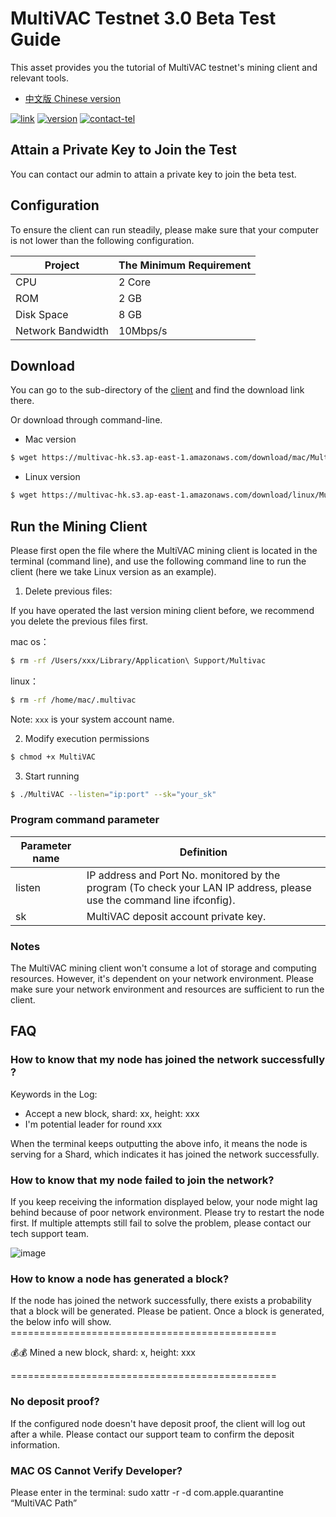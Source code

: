 # MultiVAC Testnet 3.0 Beta Test Guide

This asset provides you the tutorial of MultiVAC testnet's mining client and relevant tools.

- [中文版 Chinese version](README.md)

[![link](https://img.shields.io/badge/link-browser-red)](http://test.e.mtv.ac)
[![version](https://img.shields.io/badge/version-testnet3.0-blue)](http://test.e.mtv.ac)
[![contact-tel](https://img.shields.io/badge/contact-telegram-blue)](https://t.me/joinchat/I-io_BT_CZjznBGo90vdRA)
<!-- [![contact-wechat](https://img.shields.io/badge/contact-wechat-brightgreen)](https://s2.ax1x.com/2019/10/30/K4Rqne.jpg) -->

<!-- ## Files

- Tools：Address swap tool. You can use this tool to change the MultiVAC testnet 2.0's address to the one in testnet 3.0
- Client：Download links for our mining client in different OS

## To register your mining address

### Create a new address

If you don't have a MultiVAC address yet, please click [Address Application](http://test.e.mtv.ac/#/wallet/create) to apply for a new address.

### Swap an old-version address

If you use the old-version address, please use the [Address Swap Tool](tools/addressconversion/README.md) to convert it to the new address suitable for testnet 3.0.

### Fill in the form

After creating the new address, please fill it in the form. We will help you deposit 1 million MTV for the beta test.

- [中文表单](http://mtvmining.va.mikecrm.com/rZqHF3o)
- [English form](http://mtvmining.va.mikecrm.com/yIMw0Jn)

If you want to join our beta test after the start time at 14:00 (UTC+8) on Oct 31, you cannot join through your own address. Please contact our admins to get a private key in order to join the test. -->

## Attain a Private Key to Join the Test
You can contact our admin to attain a private key to join the beta test.


## Configuration

To ensure the client can run steadily, please make sure that your computer is not lower than the following configuration.

Project | The Minimum Requirement
---|---
CPU | 2 Core
ROM | 2 GB
Disk Space| 8 GB
Network Bandwidth | 10Mbps/s


## Download

You can go to the sub-directory of the [client](client/README.md) and find the download link there.

Or download through command-line.

- Mac version
```bash
$ wget https://multivac-hk.s3.ap-east-1.amazonaws.com/download/mac/MultiVAC
```

- Linux version
```bash
$ wget https://multivac-hk.s3.ap-east-1.amazonaws.com/download/linux/MultiVAC
```

## Run the Mining Client

Please first open the file where the MultiVAC mining client is located in the terminal (command line), and use the following command line to run the client (here we take Linux version as an example).

1. Delete previous files:

If you have operated the last version mining client before, we recommend you delete the previous files first.

mac os：
```bash
$ rm -rf /Users/xxx/Library/Application\ Support/Multivac
```

linux：
```bash
$ rm -rf /home/mac/.multivac
```

Note: `xxx` is your system account name.

2. Modify execution permissions
```bash
$ chmod +x MultiVAC
```

3. Start running
```bash
$ ./MultiVAC --listen="ip:port" --sk="your_sk"
```

### Program command parameter
Parameter name | Definition 
---|---
listen | IP address and Port No. monitored by the program (To check your LAN IP address, please use the command line ifconfig).
sk | MultiVAC deposit account private key.

### Notes
The MultiVAC mining client won't consume a lot of storage and computing resources. However, it's dependent on your network environment. Please make sure your network environment and resources are sufficient to run the client.

## FAQ

### How to know that my node has joined the network successfully ?
Keywords in the Log:
- Accept a new block, shard: xx, height: xxx
- I'm potential leader for round xxx

When the terminal keeps outputting the above info, it means the node is serving for a Shard, which indicates it has joined the network successfully.

### How to know that my node failed to join the network?

If you keep receiving the information displayed below, your node might lag behind because of poor network environment. Please try to restart the node first. If multiple attempts still fail to solve the problem, please contact our tech support team.

![image](https://note.youdao.com/yws/public/resource/7fdcb5cc8b2e8eb70072e13d14205b1d/xmlnote/51CE068C618D4F6B99ED59C9F51EE2F1/11915)

### How to know a node has generated a block?

If the node has joined the network successfully, there exists a probability that a block will be generated. Please be patient. Once a block is generated, the below info will show.
\==============================================

💰💰 Mined a new block, shard: x, height: xxx

\==============================================


### No deposit proof? 
If the configured node doesn't have deposit proof, the client will log out after a while. Please contact our support team to confirm the deposit information.

### MAC OS Cannot Verify Developer?
Please enter in the terminal: sudo xattr -r -d com.apple.quarantine  “MultiVAC Path”